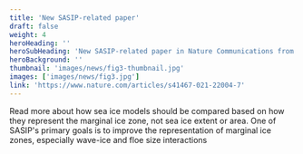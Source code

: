 ```yaml
---
title: 'New SASIP-related paper'
draft: false
weight: 4
heroHeading: ''
heroSubHeading: 'New SASIP-related paper in Nature Communications from WP3 leader Chris Horvat'
heroBackground: ''
thumbnail: 'images/news/fig3-thumbnail.jpg'
images: ['images/news/fig3.jpg']
link: 'https://www.nature.com/articles/s41467-021-22004-7'
---
```

Read more about how sea ice models should be compared based on how they represent the marginal ice zone, not sea ice extent or area. One of SASIP's primary goals is to improve the representation of marginal ice zones, especially wave-ice and floe size interactions
